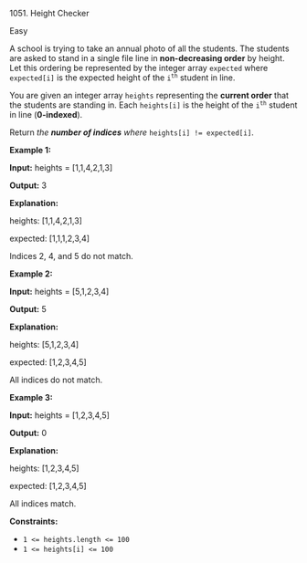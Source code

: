 1051\. Height Checker

Easy

A school is trying to take an annual photo of all the students. The students are asked to stand in a single file line in **non-decreasing order** by height. Let this ordering be represented by the integer array `expected` where `expected[i]` is the expected height of the <code>i<sup>th</sup></code> student in line.

You are given an integer array `heights` representing the **current order** that the students are standing in. Each `heights[i]` is the height of the <code>i<sup>th</sup></code> student in line (**0-indexed**).

Return _the **number of indices** where_ `heights[i] != expected[i]`.

**Example 1:**

**Input:** heights = [1,1,4,2,1,3]

**Output:** 3

**Explanation:**

heights: [1,1,4,2,1,3]

expected: [1,1,1,2,3,4]

Indices 2, 4, and 5 do not match.

**Example 2:**

**Input:** heights = [5,1,2,3,4]

**Output:** 5

**Explanation:**

heights: [5,1,2,3,4]

expected: [1,2,3,4,5]

All indices do not match.

**Example 3:**

**Input:** heights = [1,2,3,4,5]

**Output:** 0

**Explanation:**

heights: [1,2,3,4,5]

expected: [1,2,3,4,5]

All indices match.

**Constraints:**

*   `1 <= heights.length <= 100`
*   `1 <= heights[i] <= 100`